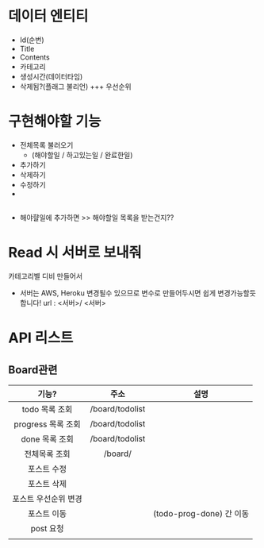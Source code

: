 # 데이터 엔티티
- Id(순번)
- Title
- Contents
- 카테고리
- 생성시간(데이터타임)
- 삭제됨?(플래그 불리언)
+++ 우선순위

# 구현해야할 기능 
- 전체목록 불러오기 
  - (해야할일 / 하고있는일 / 완료한일)
- 추가하기
- 삭제하기
- 수정하기
- 
## 
- 해야햘일에 추가하면 >> 해야할일 목록을 받는건지??


# Read 시 서버로 보내줘
카테고리별 디비 만들어서


- 서버는 AWS, Heroku 변경될수 있으므로 변수로 만들어두시면 쉽게 변경가능할듯 합니다!
url : <서버>/
<서버> 
# API 리스트
## Board관련
|기능?| 주소 | 설명|
|:---:|:---:|:---:|
|todo 목록 조회|/board/todolist||
| progress 목록 조회|/board/todolist||
| done 목록 조회|/board/todolist||
| 전체목록 조회|/board/||
| 포스트 수정|||
| 포스트 삭제|||
| 포스트 우선순위 변경|||
| 포스트 이동||(todo-prog-done) 간 이동|
| post 요청|||
||||
